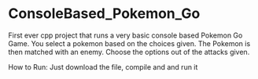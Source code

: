 # ConsoleBased_Pokemon_Go

First ever cpp project that runs a very basic console based Pokemon Go Game.
You select a pokemon based on the choices given.
The Pokemon is then matched with an enemy.
Choose the options out of the attacks given.

How to Run:
Just download the file, compile and and run it
